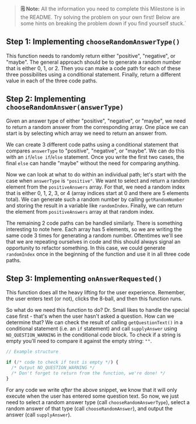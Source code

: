 > **🗒 Note:** All the information you need to complete this Milestone is in the README. Try solving the problem on your own first! Below are some hints on breaking the problem down if you find yourself stuck.`


## Step 1: Implementing `chooseRandomAnswerType()`

This function needs to randomly return either "positive", "negative", or "maybe". The general approach should be to generate a random number that is either 0, 1, or 2. Then you can make a code path for each of these three possibilites using a conditional statement. Finally, return a different value in each of the three code paths.

## Step 2: Implementing `chooseRandomAnswer(answerType)`

Given an answer type of either "positive", "negative", or "maybe", we need to return a random answer from the corresponding array. One place we can start is by selecting which array we need to return an answer from.

We can create 3 different code paths using a conditional statement that compares `answerType` to "positive", "negative", or "maybe".  We can do this with an `if`/`else if`/`else` statement. Once you write the first two cases, the final `else` can handle "maybe" without the need for comparing anything.

Now we can look at what to do within an individual path; let's start with the case when `answerType` is `"positive"`. We want to select and return a random element from the `positiveAnswers` array. For that, we need a random index that is either 0, 1, 2, 3, or 4 (array indices start at 0 and there are 5 elements total). We can generate such a random number by calling `getRandomNumber` and storing the result in a variable like `randomIndex`.  Finally, we can return the element from `positiveAnswers` array at that random index.

The remaining 2 code paths can be handled similarly.  There is something interesting to note here. Each array has 5 elements, so we are writing the same code 3 times for generating a random number. Oftentimes we'll see that we are repeating ourselves in code and this should always signal an opportunity to refactor something. In this case, we could generate `randomIndex` once in the beginning of the function and use it in all three code paths.

## Step 3: Implementing `onAnswerRequested()`

This function does all the heavy lifting for the user experience. Remember, the user enters text (or not), clicks the 8-ball, and then this function runs.

So what do we need this function to do? Dr. Small likes to handle the special case first - that's when the user hasn't asked a question. How can we determine that? We can check the result of calling `getQuestionText()` in a conditional statement (i.e. an `if` statement) and call `supplyAnswer` using `NO_QUESTION_WARNING` in the conditional code block. To check if a string is empty you'll need to compare it against the empty string: `""`.

```js
// Example structure

if (/* code to check if test is empty */) {
  /* Output NO_QUESTION_WARNING */
  /* Don't forget to return from the function, we're done! */
}
```

For any code we write *after* the above snippet, we know that it will only execute when the user has entered some question text. So now, we just need to select a random answer type (call `chooseRandomAnswerType`), select a random answer of that type (call `chooseRandomAnswer`), and output the answer (call `supplyAnswer`).
